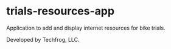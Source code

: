 # trials-resources-app
Application to add and display internet resources for bike trials.

Developed by Techfrog, LLC.
